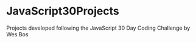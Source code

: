 # JavaScript30Projects
Projects developed following the JavaScript 30 Day Coding Challenge by Wes Bos
